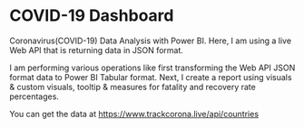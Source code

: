 # COVID-19 Dashboard

Coronavirus(COVID-19) Data Analysis with Power BI. Here, I am using a live Web API that is returning data in JSON format.

I am performing various operations like first transforming the Web API JSON format data to Power BI Tabular format. Next, I create a report using visuals & custom visuals, tooltip & measures for fatality and recovery rate percentages.

You can get the data at https://www.trackcorona.live/api/countries
